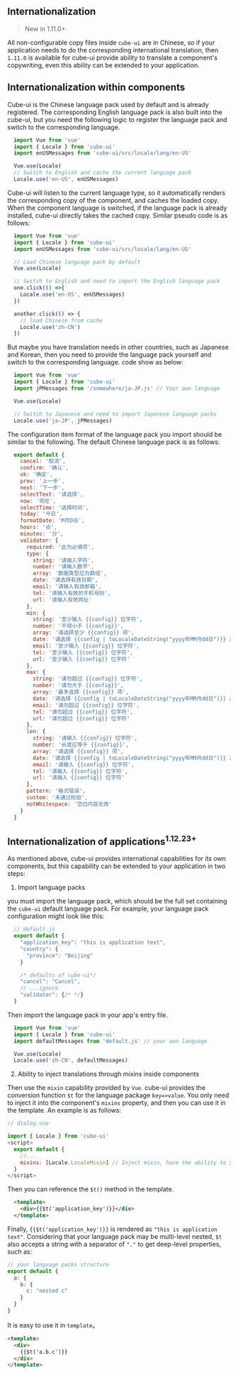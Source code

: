 ## Internationalization

> New in 1.11.0+

All non-configurable copy files inside `cube-ui` are in Chinese, so if your application needs to do the corresponding international translation, then `1.11.0` is available for cube-ui provide ability to translate a component's copywriting, even this ability can be extended to your application.

## Internationalization within components

Cube-ui is the Chinese language pack used by default and is already registered. The corresponding English language pack is also built into the cube-ui, but you need the following logic to register the language pack and switch to the corresponding language.

```js
  import Vue from 'vue'
  import { Locale } from 'cube-ui'
  import enUSMessages from 'cube-ui/src/locale/lang/en-US'

  Vue.use(Locale)
  // Switch to English and cache the current language pack
  Locale.use('en-US', enUSMessages)
```

Cube-ui will listen to the current language type, so it automatically renders the corresponding copy of the component, and caches the loaded copy. When the component language is switched, if the language pack is already installed, cube-ui directly takes the cached copy. Similar pseudo code is as follows:

```js
  import Vue from 'vue'
  import { Locale } from 'cube-ui'
  import enUSMessages from 'cube-ui/src/locale/lang/en-US'

  // Load Chinese language pack by default
  Vue.use(Locale)

  // Switch to English and need to import the English language pack
  one.click(() =>{
    Locale.use('en-US', enUSMessages)
  })

  another.click(() => {
    // load Chinese from cache
    Locale.use('zh-CN')
  })
```

But maybe you have translation needs in other countries, such as Japanese and Korean, then you need to provide the language pack yourself and switch to the corresponding language. code show as below:

```js
  import Vue from 'vue'
  import { Locale } from 'cube-ui'
  import jPMessages from '/somewhere/ja-JP.js' // Your own language

  Vue.use(Locale)

  // Switch to Japanese and need to import Japanese language packs
  Locale.use('ja-JP', jPMessages)
```

The configuration item format of the language pack you import should be similar to the following. The default Chinese language pack is as follows:

```js
  export default {
    cancel: '取消',
    confirm: '确认',
    ok: '确定',
    prev: '上一步',
    next: '下一步',
    selectText: '请选择',
    now: '现在',
    selectTime: '选择时间',
    today: '今日',
    formatDate: 'M月D日',
    hours: '点',
    minutes: '分',
    validator: {
      required: '此为必填项',
      type: {
        string: '请输入字符',
        number: '请输入数字',
        array: '数据类型应为数组',
        date: '请选择有效日期',
        email: '请输入有效邮箱',
        tel: '请输入有效的手机号码',
        url: '请输入有效网址'
      },
      min: {
        string: '至少输入 {{config}} 位字符',
        number: '不得小于 {{config}}',
        array: '请选择至少 {{config}} 项',
        date: '请选择 {{config | toLocaleDateString("yyyy年MM月dd日")}} 之后的时间',
        email: '至少输入 {{config}} 位字符',
        tel: '至少输入 {{config}} 位字符',
        url: '至少输入 {{config}} 位字符'
      },
      max: {
        string: '请勿超过 {{config}} 位字符',
        number: '请勿大于 {{config}}',
        array: '最多选择 {{config}} 项',
        date: '请选择 {{config | toLocaleDateString("yyyy年MM月dd日")}} 之前的时间',
        email: '请勿超过 {{config}} 位字符',
        tel: '请勿超过 {{config}} 位字符',
        url: '请勿超过 {{config}} 位字符'
      },
      len: {
        string: '请输入 {{config}} 位字符',
        number: '长度应等于 {{config}}',
        array: '请选择 {{config}} 项',
        date: '请选择 {{config | toLocaleDateString("yyyy年MM月dd日")}} 之前的时间',
        email: '请输入 {{config}} 位字符',
        tel: '请输入 {{config}} 位字符',
        url: '请输入 {{config}} 位字符'
      },
      pattern: '格式错误',
      custom: '未通过校验',
      notWhitespace: '空白内容无效'
    }
  }
```

## Internationalization of applications<sup>1.12.23+</sup>

As mentioned above, cube-ui provides international capabilities for its own components, but this capability can be extended to your application in two steps:

1. Import language packs

  you must import the language pack, which should be the full set containing the `cube-ui` default language pack. For example, your language pack configuration might look like this:

  ```js
    // default.js
    export default {
      "application_key": "this is application text",
      "country": {
        "province": "Beijing"
      }

      /* defaults of cube-ui*/
      "cancel": "Cancel",
      // ...ignore
      "validator": {/* */}
    }
  ```

  Then import the language pack in your app's entry file.

  ```js
    import Vue from 'vue'
    import { Locale } from 'cube-ui'
    import defaultMessages from 'default.js' // your own language

    Vue.use(Locale)
    Locale.use('zh-CN', defaultMessages)
  ```

2. Ability to inject translations through mixins inside components

  Then use the `mixin` capability provided by `Vue`. cube-ui provides the conversion function `$t` for the language package `key=>value`. You only need to inject it into the component's `mixins` property, and then you can use it in the template. An example is as follows:

  ```js
  // dialog.vue

  import { Locale } from 'cube-ui'
  <script>
    export default {
      //...
      mixins: [Locale.LocaleMixin] // Inject mixin, have the ability to $t
    }
  </script>
  ```

  Then you can reference the `$t()` method in the template.

  ```html
    <template>
      <div>{{$t('application_key')}}</div>
    </template>
  ```

  Finally, `{{$t('application_key')}}` is rendered as `"this is application text"`. Considering that your language pack may be multi-level nested, `$t` also accepts a string with a separator of `"."` to get deep-level properties, such as:

  ```js
  // your language packs structure
  export default {
    a: {
      b: {
        c: "nested c"
      }
    }
  }
  ```

  It is easy to use it in `template`。

  ```html
  <template>
    <div>
      {{$t('a.b.c')}}
    </div>
  </template>
  ```
